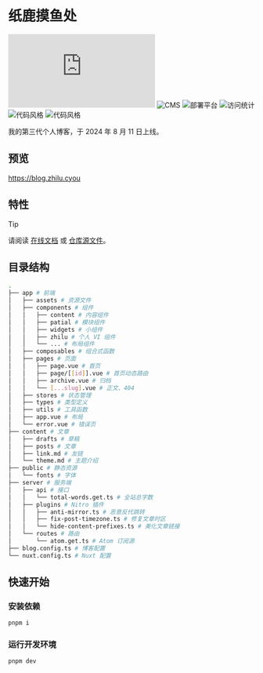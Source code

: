 # 纸鹿摸鱼处

![框架](https://img.shields.io/badge/框架-Nuxt-00DC82?logo=Nuxt.js)
![CMS](https://img.shields.io/badge/CMS-Nuxt%20Content-00DC82?logo=Nuxt.js)
![部署平台](https://img.shields.io/badge/部署平台-Vercel-000000?logo=Vercel)
![访问统计](https://img.shields.io/badge/访问统计-Umami-000000?logo=Umami)
![代码风格](https://img.shields.io/badge/代码风格-ESLint-4B32C3?logo=ESLint)
![代码风格](https://img.shields.io/badge/代码风格-Stylelint-263238?logo=Stylelint)

我的第三代个人博客，于 2024 年 8 月 11 日上线。

## 预览

https://blog.zhilu.cyou

## 特性

> [!Tip]
>
> 请阅读 [在线文档](https://blog.zhilu.cyou/theme) 或 [仓库源文件](/content/theme.md)。

## 目录结构

```sh
.
├── app # 前端
│   ├── assets # 资源文件
│   ├── components # 组件
│   │   ├── content # 内容组件
│   │   ├── patial # 模块组件
│   │   ├── widgets # 小组件
│   │   ├── zhilu # 个人 VI 组件
│   │   └── ... # 布局组件
│   ├── composables # 组合式函数
│   ├── pages # 页面
│   │   ├── page.vue # 首页
│   │   ├── page/[[id]].vue # 首页动态路由
│   │   ├── archive.vue # 归档
│   │   └── [...slug].vue # 正文、404
│   ├── stores # 状态管理
│   ├── types # 类型定义
│   ├── utils # 工具函数
│   ├── app.vue # 布局
│   └── error.vue # 错误页
├── content # 文章
│   ├── drafts # 草稿
│   ├── posts # 文章
│   ├── link.md # 友链
│   └── theme.md # 主题介绍
├── public # 静态资源
│   └── fonts # 字体
├── server # 服务端
│   ├── api # 接口
│   │   └── total-words.get.ts # 全站总字数
│   ├── plugins # Nitro 插件
│   │   ├── anti-mirror.ts # 恶意反代跳转
│   │   ├── fix-post-timezone.ts # 修复文章时区
│   │   └── hide-content-prefixes.ts # 美化文章链接
│   └── routes # 路由
│       └── atom.get.ts # Atom 订阅源
├── blog.config.ts # 博客配置
└── nuxt.config.ts # Nuxt 配置
```

## 快速开始

### 安装依赖

```bash
pnpm i
```

### 运行开发环境

```bash
pnpm dev
```
